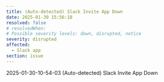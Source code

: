 ```yaml
---
title: (Auto-detected) Slack Invite App Down
date: 2025-01-30 15:56:18
resolved: false
# resolvedWhen: 
# Possible severity levels: down, disrupted, notice
severity: disrupted
affected:
  - Slack app
section: issue
---
```


2025-01-30-10-54-03 (Auto-detected) Slack Invite App Down

